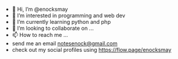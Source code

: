 - 👋 Hi, I’m @enocksmay
- 👀 I’m interested in programming and web dev
- 🌱 I’m currently learning python and php
- 💞️ I’m looking to collaborate on ...
- 📫 How to reach me ...
- send me an email notesenock@gmail.com
- check out my social profiles using https://flow.page/enocksmay

<!---
enocksmay/enocksmay is a ✨ special ✨ repository because its `README.md` (this file) appears on your GitHub profile.
You can click the Preview link to take a look at your changes.
--->
